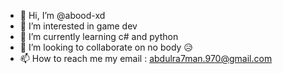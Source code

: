 - 👋 Hi, I’m @abood-xd
- 👀 I’m interested in game dev
- 🌱 I’m currently learning c# and python
- 💞️ I’m looking to collaborate on no body 😥
- 📫 How to reach me my email : abdulra7man.970@gmail.com

<!------>
